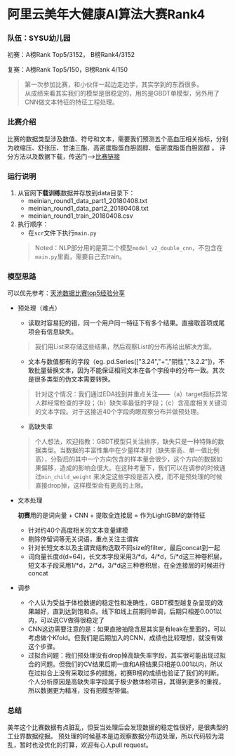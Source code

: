 # 阿里云美年大健康AI算法大赛Rank4

### 队伍：SYSU幼儿园
初赛：A榜Rank Top5/3152， B榜Rank4/3152

复赛：A榜Rank Top5/150，B榜Rank 4/150

> 第一次参加比赛，和小伙伴一起边走边学，其实学到的东西很多。\
从成绩来看其实我们的模型是很稳定的，用的是GBDT单模型，另外用了CNN做文本特征的特征工程处理。

### 比赛介绍
比赛的数据类型涉及数值、符号和文本，需要我们预测五个高血压相关指标，分别为收缩压、舒张压、甘油三酯、高密度脂蛋白胆固醇、低密度脂蛋白胆固醇 。
评分方法以及数据下载，传送门-->[比赛链接](https://tianchi.aliyun.com/competition/information.htm?spm=5176.100067.5678.2.57bb342dl2OdIC&raceId=231654)

### 运行说明
1. 从官网**下载训练**数据并存放到data目录下：
    - meinian_round1_data_part1_20180408.txt
    - meinian_round1_data_part2_20180408.txt
    - meinian_round1_train_20180408.csv
2. 执行顺序：
    - 在`scr`文件下执行`main.py`
    > Noted：NLP部分用的是第二个模型`model_v2_double_cnn`，不包含在`main.py`里面，需要自己去train。

### 模型思路
可以优先参考：[天池数据比赛top5经验分享](https://zhuanlan.zhihu.com/p/38977718)
- 预处理（难点）
    - 读取时容易犯的错，同一个用户同一特征下有多个结果。直接取首项或尾项会有信息缺失。
    >我们用List来存储这些结果，然后观察List的分布再给出解决方案。

    - 文本与数值都有的字段（eg. pd.Series(["3.24","+","阴性","3.2.2"])，不敢批量替换文本，因为不能保证相同文本在各个字段中的分布一致。其次是很多类型的伪文本需要转换。
    > 针对这个情况：我们通过EDA找到并重点关注——（a）target指标异常人群经常检查的字段；（b）缺失率最低的字段；（c）含高度相关关键词的文本字段。对于这接近40个字段肉眼观察分布并做预处理。
    
    - 高缺失率
    > 个人想法，欢迎指教：GBDT模型只关注排序，缺失只是一种特殊的数据类型。当数据的丰富性集中在少量样本时（缺失率高、单一值比例高），分裂后的其中一个方向包含的样本量会很少，这个方向的数据如果偏移，造成的影响会很大。在这种考量下，我们可以在调参的时候通过`min_child_weight` 来决定这些字段是否入模，而不是预处理的时候直接drop掉，这样模型会有更高的上限。
    

- 文本处理

    **初赛**用的是词向量 + CNN + 提取全连接层 = 作为LightGBM的新特征

    - 针对约40个高度相关的文本变量建模
    - 剔除停留词等无关词语，重点关注主谓宾
    - 针对长短文本以及主谓宾结构选取不同size的filter，最后concat到一起
    - 词向量长度d(d=64)，长文本字段采用3/*d，4/*d，5/*d这三种卷积层，短文本子段采用1/*d，2/*d，3/*d这三种卷积层，在全连接层的时候进行concat

- 调参
    + 个人认为受益于体检数据的稳定性和准确性，GBDT模型越复杂呈现的效果越好，直到达到饱和点。线下和线上前期同单调，后期只相差0.001以内，可以说CV做得很稳定了
    + CNN这边需要注意的是：如果直接抽隐含层其实是有leak在里面的，可以考虑做个Kfold。但我们是后期加入的CNN，成绩也比较理想，就没有做这个步骤。
    + 过拟合问题：我们预处理没有drop掉高缺失率字段，其实很可能出现过拟合的问题。但我们的CV结果后期一直和A榜结果只相差0.001以内，所以在过拟合上没有采取过多的措施，初赛B榜的成绩也验证了我们的判断。个人分析原因是高缺失率字段属于极少数体检项目，其得到更多的重视，所以数据更为精准，没有把模型带偏。

### 总结
美年这个比赛数据有点脏乱，但妥当处理后会发现数据的稳定性很好，是很典型的工业界数据挖掘。
预处理的时候基本是边观察数据分布边处理，所以代码较为混乱，暂时也没优化的打算，欢迎有心人pull request。

